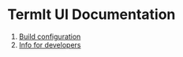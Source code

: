 # TermIt UI Documentation

1. [Build configuration](setup.md)
2. [Info for developers](development.md)
